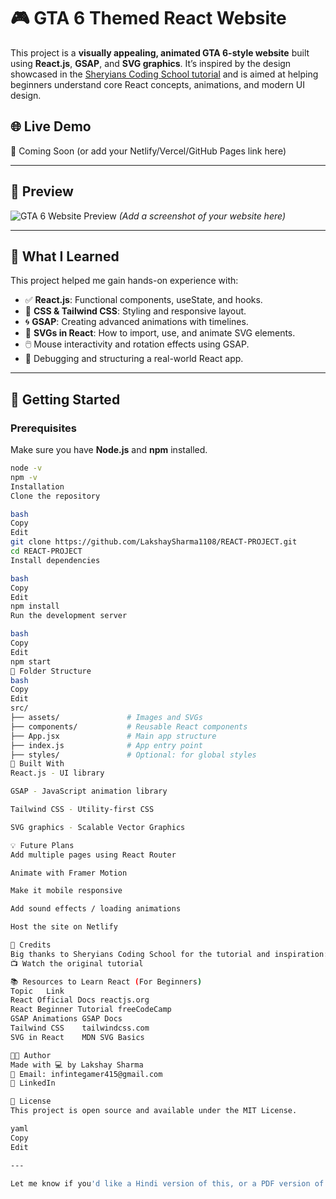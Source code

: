 # 🎮 GTA 6 Themed React Website

This project is a **visually appealing, animated GTA 6-style website** built using **React.js**, **GSAP**, and **SVG graphics**. It’s inspired by the design showcased in the [Sheryians Coding School tutorial](https://youtu.be/tccIAsqFgG0?si=gWtBpUQMaIbCVj6F) and is aimed at helping beginners understand core React concepts, animations, and modern UI design.

## 🌐 Live Demo

🚀 Coming Soon (or add your Netlify/Vercel/GitHub Pages link here)

---

## 📸 Preview

![GTA 6 Website Preview](./preview.png) *(Add a screenshot of your website here)*

---

## 🧠 What I Learned

This project helped me gain hands-on experience with:

- ✅ **React.js**: Functional components, useState, and hooks.
- 🎨 **CSS & Tailwind CSS**: Styling and responsive layout.
- 🌀 **GSAP**: Creating advanced animations with timelines.
- 🧩 **SVGs in React**: How to import, use, and animate SVG elements.
- 🖱️ Mouse interactivity and rotation effects using GSAP.
- 🤯 Debugging and structuring a real-world React app.

---

## 🚀 Getting Started

### Prerequisites

Make sure you have **Node.js** and **npm** installed.

```bash
node -v
npm -v
Installation
Clone the repository

bash
Copy
Edit
git clone https://github.com/LakshaySharma1108/REACT-PROJECT.git
cd REACT-PROJECT
Install dependencies

bash
Copy
Edit
npm install
Run the development server

bash
Copy
Edit
npm start
📁 Folder Structure
bash
Copy
Edit
src/
├── assets/               # Images and SVGs
├── components/           # Reusable React components
├── App.jsx               # Main app structure
├── index.js              # App entry point
├── styles/               # Optional: for global styles
🔧 Built With
React.js - UI library

GSAP - JavaScript animation library

Tailwind CSS - Utility-first CSS

SVG graphics - Scalable Vector Graphics

💡 Future Plans
Add multiple pages using React Router

Animate with Framer Motion

Make it mobile responsive

Add sound effects / loading animations

Host the site on Netlify

🙏 Credits
Big thanks to Sheryians Coding School for the tutorial and inspiration:
📺 Watch the original tutorial

📚 Resources to Learn React (For Beginners)
Topic	Link
React Official Docs	reactjs.org
React Beginner Tutorial	freeCodeCamp
GSAP Animations	GSAP Docs
Tailwind CSS	tailwindcss.com
SVG in React	MDN SVG Basics

👨‍💻 Author
Made with 💻 by Lakshay Sharma
📧 Email: infintegamer415@gmail.com
🔗 LinkedIn

📄 License
This project is open source and available under the MIT License.

yaml
Copy
Edit

---

Let me know if you'd like a Hindi version of this, or a PDF version of the README as well!
